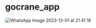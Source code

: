 # gocrane_app

![WhatsApp Image 2023-12-01 at 21 41 16](https://github.com/afiqbomboloni/gocrane_app/assets/83522273/29dc8192-f7ec-4f8b-9323-b18f1aa45ec5)
